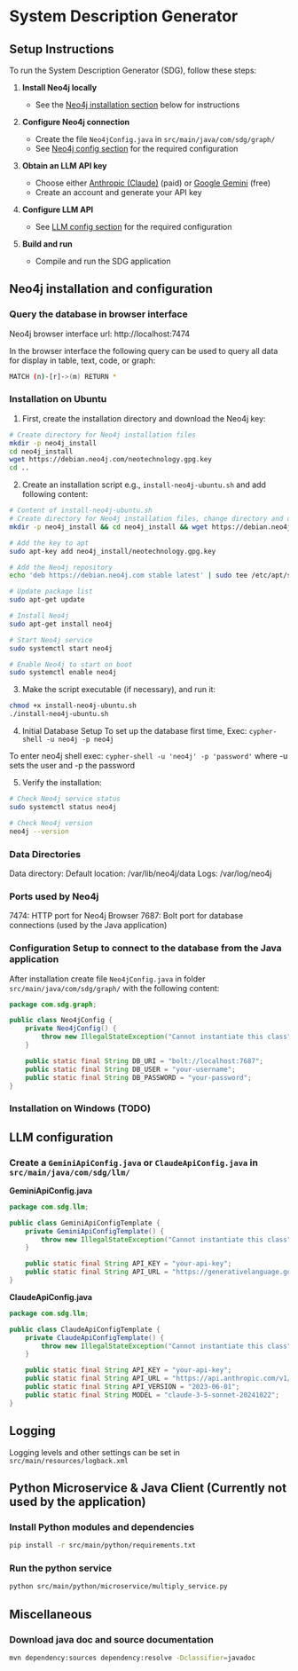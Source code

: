 # System Description Generator

## Setup Instructions

To run the System Description Generator (SDG), follow these steps:

1. **Install Neo4j locally**
    - See the [Neo4j installation section](#neo4j-installation-and-configuration) below for instructions

2. **Configure Neo4j connection**
    - Create the file `Neo4jConfig.java` in `src/main/java/com/sdg/graph/`
    - See [Neo4j config section](#configuration-setup-to-connect-to-the-database-from-the-java-application) for the required configuration

3. **Obtain an LLM API key**
    - Choose either [Anthropic (Claude)](https://www.anthropic.com/api) (paid) or [Google Gemini](https://ai.google.dev/) (free)
    - Create an account and generate your API key

4. **Configure LLM API**
    - See [LLM config section](#LLM-configuration) for the required configuration

5. **Build and run**
    - Compile and run the SDG application

## Neo4j installation and configuration

### Query the database in browser interface

Neo4j browser interface url: http://localhost:7474

In the browser interface the following query can be used to query all data for display in table, text, code, or graph:

```bash
MATCH (n)-[r]->(m) RETURN *
```

### Installation on Ubuntu

1. First, create the installation directory and download the Neo4j key:

```bash
# Create directory for Neo4j installation files
mkdir -p neo4j_install
cd neo4j_install
wget https://debian.neo4j.com/neotechnology.gpg.key
cd ..
```

2. Create an installation script e.g., `install-neo4j-ubuntu.sh` and add following content:

```bash
# Content of install-neo4j-ubuntu.sh
# Create directory for Neo4j installation files, change directory and download the Neo4j key
mkdir -p neo4j_install && cd neo4j_install && wget https://debian.neo4j.com/neotechnology.gpg.key

# Add the key to apt
sudo apt-key add neo4j_install/neotechnology.gpg.key

# Add the Neo4j repository
echo 'deb https://debian.neo4j.com stable latest' | sudo tee /etc/apt/sources.list.d/neo4j.list

# Update package list
sudo apt-get update

# Install Neo4j
sudo apt-get install neo4j

# Start Neo4j service
sudo systemctl start neo4j

# Enable Neo4j to start on boot
sudo systemctl enable neo4j
```

3. Make the script executable (if necessary), and run it:

```bash
chmod +x install-neo4j-ubuntu.sh
./install-neo4j-ubuntu.sh
```

4. Initial Database Setup To set up the database first time, Exec: `cypher-shell -u neo4j -p neo4j`

To enter neo4j shell exec: `cypher-shell -u 'neo4j' -p 'password'` where -u sets the user and -p the password

5. Verify the installation:

```bash
# Check Neo4j service status
sudo systemctl status neo4j

# Check Neo4j version
neo4j --version
```

### Data Directories

Data directory: Default location: /var/lib/neo4j/data Logs: /var/log/neo4j

### Ports used by Neo4j

7474: HTTP port for Neo4j Browser 7687: Bolt port for database connections (used by the Java application)

### Configuration Setup to connect to the database from the Java application

After installation create file `Neo4jConfig.java` in folder `src/main/java/com/sdg/graph/` with the following content:

```java
package com.sdg.graph;

public class Neo4jConfig {
    private Neo4jConfig() {
        throw new IllegalStateException("Cannot instantiate this class");
    }

    public static final String DB_URI = "bolt://localhost:7687";
    public static final String DB_USER = "your-username";
    public static final String DB_PASSWORD = "your-password";
}
```

### Installation on Windows (TODO)

## LLM configuration

### Create a `GeminiApiConfig.java` or `ClaudeApiConfig.java` in `src/main/java/com/sdg/llm/`

**GeminiApiConfig.java**
```java
package com.sdg.llm;

public class GeminiApiConfigTemplate {
    private GeminiApiConfigTemplate() {
        throw new IllegalStateException("Cannot instantiate this class");
    }

    public static final String API_KEY = "your-api-key";
    public static final String API_URL = "https://generativelanguage.googleapis.com/v1beta/models/gemini-2.0-flash:generateContent";
}
```

**ClaudeApiConfig.java**
```java
package com.sdg.llm;

public class ClaudeApiConfigTemplate {
    private ClaudeApiConfigTemplate() {
        throw new IllegalStateException("Cannot instantiate this class");
    }

    public static final String API_KEY = "your-api-key";
    public static final String API_URL = "https://api.anthropic.com/v1/messages";
    public static final String API_VERSION = "2023-06-01";
    public static final String MODEL = "claude-3-5-sonnet-20241022";
}
```

## Logging

Logging levels and other settings can be set in `src/main/resources/logback.xml`

## Python Microservice & Java Client (Currently not used by the application)

### Install Python modules and dependencies

```bash
pip install -r src/main/python/requirements.txt
```

### Run the python service

```bash
python src/main/python/microservice/multiply_service.py
```

## Miscellaneous

### Download java doc and source documentation

```bash
mvn dependency:sources dependency:resolve -Dclassifier=javadoc
```
